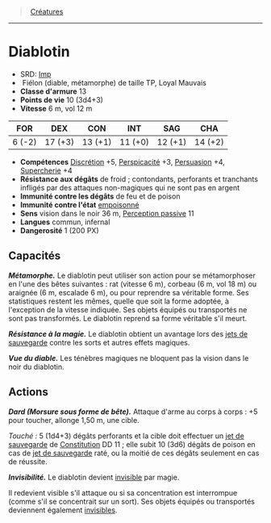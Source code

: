 ﻿---
!MonsterHD
Type: Fiélon (diable, métamorphe)
Size: TP
Alignment: Loyal Mauvais
ArmorClass: 13
HitPoints: 10 (3d4+3)
Speed: 6 m, vol 12 m
Strength: ' 6 (-2)'
Dexterity: 17 (+3)
Constitution: 13 (+1)
Intelligence: 11 (+0)
Wisdom: 12 (+1)
Charisma: 14 (+2)
Skills: '[Discrétion](hd_abilities_dexterity_discretion.md) +5, [Perspicacité](hd_abilities_wisdom_perspicacite.md) +3, [Persuasion](hd_abilities_charisma_persuasion.md) +4, [Supercherie](hd_abilities_charisma_supercherie.md) +4'
DamageImmunities: de feu et de poison
ConditionImmunities: '[empoisonné](hd_conditions_empoisonne.md)'
DamageResistances: de froid ; contondants, perforants et tranchants infligés par des attaques non-magiques qui ne sont pas en argent
Senses: vision dans le noir 36 m, [Perception passive](hd_abilities_dexterity_perception_passive.md) 11
Languages: commun, infernal
Challenge: 1 (200 PX)
Id: monsters_hd.md#diablotin
ParentLink: monsters_hd.md#créatures
Name: Diablotin
ParentName: Créatures
NameLevel: 1
AltName: '[Imp](srd_monsters_imp.md)'
Attributes: {}
---
> [Créatures](hd_monsters.md)

---

# Diablotin

- SRD: [Imp](srd_monsters_imp.md)
-  Fiélon (diable, métamorphe) de taille TP, Loyal Mauvais
- **Classe d'armure** 13
- **Points de vie** 10 (3d4+3)
- **Vitesse** 6 m, vol 12 m

|FOR|DEX|CON|INT|SAG|CHA|
|---|---|---|---|---|---|
| 6 (-2)|17 (+3)|13 (+1)|11 (+0)|12 (+1)|14 (+2)|

- **Compétences** [Discrétion](hd_abilities_dexterity_discretion.md) +5, [Perspicacité](hd_abilities_wisdom_perspicacite.md) +3, [Persuasion](hd_abilities_charisma_persuasion.md) +4, [Supercherie](hd_abilities_charisma_supercherie.md) +4
- **Résistance aux dégâts** de froid ; contondants, perforants et tranchants infligés par des attaques non-magiques qui ne sont pas en argent
- **Immunité contre les dégâts** de feu et de poison
- **Immunité contre l'état** [empoisonné](hd_conditions_empoisonne.md)
- **Sens** vision dans le noir 36 m, [Perception passive](hd_abilities_dexterity_perception_passive.md) 11
- **Langues** commun, infernal
- **Dangerosité** 1 (200 PX)

## Capacités

**_Métamorphe._** Le diablotin peut utiliser son action pour se métamorphoser en l'une des bêtes suivantes : rat (vitesse 6 m), corbeau (6 m, vol 18 m) ou araignée (6 m, escalade 6 m), ou pour reprendre sa véritable forme. Ses statistiques restent les mêmes, quelle que soit la forme adoptée, à l'exception de la vitesse indiquée. Ses objets équipés ou transportés ne sont pas transformés. Le diablotin reprend sa forme véritable s'il meurt.

**_Résistance à la magie._** Le diablotin obtient un avantage lors des [jets de sauvegarde](hd_abilities_jets_de_sauvegarde.md) contre les sorts et autres effets magiques.

**_Vue du diable._** Les ténèbres magiques ne bloquent pas la vision dans le noir du diablotin.

## Actions

**_Dard (Morsure sous forme de bête)._** Attaque d'arme au corps à corps : +5 pour toucher, allonge 1,50 m, une cible.

_Touché :_ 5 (1d4+3) dégâts perforants et la cible doit effectuer un [jet de sauvegarde](hd_abilities_jets_de_sauvegarde.md) de [Constitution](hd_abilities_constitution.md) DD 11 ; elle subit 10 (3d6) dégâts de poison en cas de [jet de sauvegarde](hd_abilities_jets_de_sauvegarde.md) raté, ou la moitié de ces dégâts seulement en cas de réussite.

**_Invisibilité._** Le diablotin devient [invisible](hd_conditions_invisible.md) par magie.

Il redevient visible s'il attaque ou si sa concentration est interrompue (comme s'il se concentrait sur un sort). Ses objets équipés ou transportés deviennent également [invisibles](hd_conditions_invisible.md).


